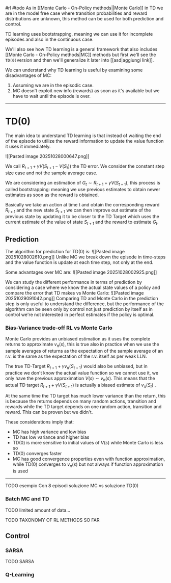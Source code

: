#rl 
#todo 
As in [[Monte Carlo - On-Policy methods||Monte Carlo]] in TD we are in the model free case where transition probabilities and reward distributions are unknown, this method can be used for both prediction and control.

TD learning uses bootstrapping, meaning we can use it for incomplete episodes and also in the continuous case.

We'll also see how TD learning is a general framework that also includes [[Monte Carlo - On-Policy methods|MC]] methods but first we'll see the `TD(0)`version and then we'll generalize it later into [[asd|aggiungi link]].

We can understand why TD learning is useful by examining some disadvantages of MC:
1. Assuming we are in the episodic case.
2. MC doesn't exploit new info (rewards) as soon as it's available but we have to wait until the episode is over.

---
# TD(0)
The main idea to understand TD learning is that instead of waiting the end of the episode to utilize the reward information to update the value function it uses it immediately.

![[Pasted image 20251028000647.png]]

We call $R_{t+1}+\gamma V(S_{t+1}-V(S_t))$ the TD error.
We consider the constant step size case and not the sample average case.

We are considering an estimation of $G_t\sim R_{t+1}+\gamma V(S_{t+1})$, this process is called bootstrapping: meaning we use previous estimates to obtain newer estimates as soon as the reward is obtained.

Basically we take an action at time t and obtain the corresponding reward $R_{t+1}$ and the new state $S_{t+1}$ we can then improve out estimate of the previous state by updating it to be closer to the TD Target which uses the current estimate of the value of state $S_{t+1}$ and the reward to estimate $G_t$. 
## Prediction
The algorithm for prediction for TD(0) is:
![[Pasted image 20251028002610.png]]
Unlike MC we break down the episode in time-steps and the value function is update at each time step, not only at the end.

Some advantages over MC are:
![[Pasted image 20251028002925.png]]

We can study the different performance in terms of prediction by considering a case where we know the actual state values of a policy and compare the error that TD makes vs Monte Carlo:
![[Pasted image 20251029091042.png]]
Comparing TD and Monte Carlo in the prediction step is only useful to understand the difference, but the performance of the algorithm can be seen only by control not just prediction by itself as in control we're not interested in perfect estimates if the policy is optimal.

### Bias-Variance trade-off RL vs Monte Carlo
Monte Carlo provides an unbiased estimation as it uses the complete returns to approximate $v_\pi(s)$, this is true also in practice when we use the sample averages of returns as the expectation of the sample average of an r.v. is the same as the expectation of the r.v. itself as per weak LLN.

The true TD-Target $R_{t+1}+\gamma v_\pi(S_{t+1})$ would also be unbiased, but in practice we don't know the actual value function so we cannot use it, we only have the previous approximation $V(s)\sim v_\pi(s)$.
This means that the actual TD target $R_{t+1}+\gamma V(S_{t+1})$ is actually a biased estimate of $v_\pi(S_t)$ .

At the same time the TD target has much lower variance than the return, this is because the returns depends on many random actions, transition and rewards while the TD target depends on one random action, transition and reward.
This can be proven but we didn't.

These considerations imply that:
* MC has high variance and low bias
* TD has low variance and higher bias
* TD(0) is more sensitive to initial values of $V(s)$ while Monte Carlo is less so
* TD(0) converges faster
* MC has good convergence properties even with function approximation, while TD(0) converges to $v_\pi(s)$ but not always if function approximation is used

---


TODO esempio Con 8 episodi soluzione MC vs soluzione TD(0)
### Batch MC and TD
TODO limited amount of data...

TODO TAXONOMY OF RL METHODS SO FAR
## Control

### SARSA
TODO SARSA
### Q-Learning




